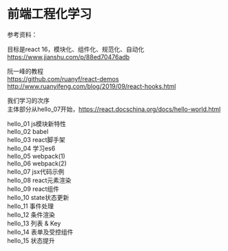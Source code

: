 前端工程化学习
============

参考资料：

目标是react 16，模块化、组件化、规范化、自动化  
https://www.jianshu.com/p/88ed70476adb

阮一峰的教程  
https://github.com/ruanyf/react-demos  
http://www.ruanyifeng.com/blog/2019/09/react-hooks.html

我们学习的次序  
主体部分从hello_07开始，https://react.docschina.org/docs/hello-world.html

hello_01  js模块新特性  
hello_02  babel  
hello_03  react脚手架  
hello_04  学习es6  
hello_05  webpack(1)  
hello_06  webpack(2)  
hello_07  jsx代码示例  
hello_08  react元素渲染    
hello_09  react组件     
hello_10  state状态更新    
hello_11  事件处理    
hello_12  条件渲染  
hello_13  列表 & Key  
hello_14  表单及受控组件  
hello_15  状态提升  
